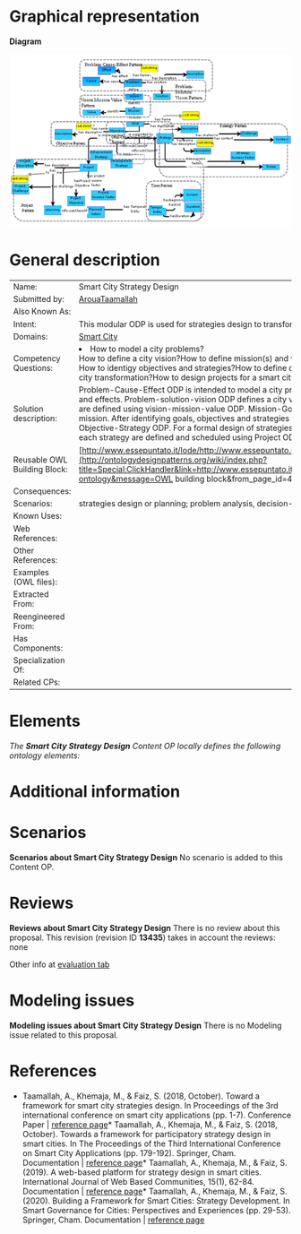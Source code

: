 #  Graphical representation


__Diagram__




[![Image:Ontology_strategy_design.png](./Ontology_strategy_design.png)](../Image/Ontology_strategy_design.png.md "Image:Ontology_strategy_design.png")




#  General description




|  |  |
| --- | --- |
|  Name: |  Smart City Strategy Design |
|  Submitted by: | [ArouaTaamallah](../User/ArouaTaamallah.md "User:ArouaTaamallah") |
|  Also Known As: |  |
|  Intent: |  This modular ODP is used for strategies design to transform a city to a smart one. |
|  Domains: | [Smart City](../Community/Smart_City.md "Community:Smart City") |
|  Competency Questions: | <li> How to model a city problems?</li>How to define a city vision?How to define mission(s) and value(s)?How to identify goals?How to define goals?How to identigy objectives and strategies?How to define objectives?How to formally design strategies for a city transformation?How to design projects for a smart city? |
|  Solution description: |  Problem-Cause-Effect ODP is intended to model a city problems and analyse them with their related causes and effects. Problem-solution-vision ODP defines a city vision. Next, missions and values related to the vision are defined using vision-mission-value ODP. Mission-Goal ODP allows to identify goals related to each mission. After identifying goals, objectives and strategies are identified and aligned to goals using Goal-Objective-Strategy ODP. For a formal design of strategies, Strategy ODP is used. Projects that implement each strategy are defined and scheduled using Project ODP. |
|  Reusable OWL Building Block: | [http://www.essepuntato.it/lode/http://www.essepuntato.it/tmp/1514901495-ontology](http://ontologydesignpatterns.org/wiki/index.php?title=Special:ClickHandler&link=http://www.essepuntato.it/lode/http://www.essepuntato.it/tmp/1514901495-ontology&message=OWL building block&from_page_id=4432&update=) (562) |
|  Consequences: |  |
|  Scenarios: |  strategies design or planning; problem analysis, decision-making |
|  Known Uses: |  |
|  Web References: |  |
|  Other References: |  |
|  Examples (OWL files): |  |
|  Extracted From: |  |
|  Reengineered From: |  |
|  Has Components: |  |
|  Specialization Of: |  |
|  Related CPs: |  |


  




#  Elements


_The __Smart City Strategy Design__ Content OP locally defines the following ontology elements:_



#  Additional information


#  Scenarios



__Scenarios about Smart City Strategy Design__
No scenario is added to this Content OP.




#  Reviews



__Reviews about Smart City Strategy Design__
There is no review about this proposal.
This revision (revision ID __13435__) takes in account the reviews: none


Other info at [evaluation tab](http://ontologydesignpatterns.org/wiki/index.php?title=Submissions:Smart_City_Strategy_Design&action=evaluation "http://ontologydesignpatterns.org/wiki/index.php?title=Submissions:Smart_City_Strategy_Design&action=evaluation")




  




#  Modeling issues



__Modeling issues about Smart City Strategy Design__
There is no Modeling issue related to this proposal.




  




#  References


* Taamallah, A., Khemaja, M., & Faiz, S. (2018, October). Toward a framework for smart city strategies design. In Proceedings of the 3rd international conference on smart city applications (pp. 1-7). Conference Paper | [reference page](../Community/References/COMM_Paper.md "Community:References/Paper")* Taamallah, A., Khemaja, M., & Faiz, S. (2018, October). Towards a framework for participatory strategy design in smart cities. In The Proceedings of the Third International Conference on Smart City Applications (pp. 179-192). Springer, Cham. Documentation | [reference page](../Community/References/Paper_2.md "Community:References/Paper 2")* Taamallah, A., Khemaja, M., & Faiz, S. (2019). A web-based platform for strategy design in smart cities. International Journal of Web Based Communities, 15(1), 62-84. Documentation | [reference page](../Community/References/Paper_4.md "Community:References/Paper 4")* Taamallah, A., Khemaja, M., & Faiz, S. (2020). Building a Framework for Smart Cities: Strategy Development. In Smart Governance for Cities: Perspectives and Experiences (pp. 29-53). Springer, Cham. Documentation | [reference page](../Community/References/Paper_3.md "Community:References/Paper 3")